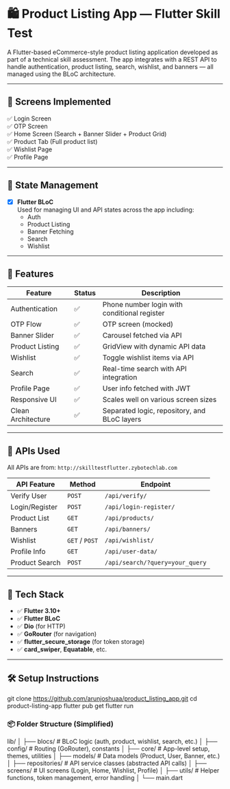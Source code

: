 # 🛍️ Product Listing App — Flutter Skill Test

A Flutter-based eCommerce-style product listing application developed as part of a technical skill assessment. The app integrates with a REST API to handle authentication, product listing, search, wishlist, and banners — all managed using the BLoC architecture.

---

## 📱 Screens Implemented

✅ Login Screen  
✅ OTP Screen  
✅ Home Screen (Search + Banner Slider + Product Grid)  
✅ Product Tab (Full product list)  
✅ Wishlist Page  
✅ Profile Page  

---

## 🧠 State Management

- [x] **Flutter BLoC**  
Used for managing UI and API states across the app including:
  - Auth
  - Product Listing
  - Banner Fetching
  - Search
  - Wishlist

---

## 🚀 Features

| Feature              | Status | Description |
|----------------------|--------|-------------|
| Authentication       | ✅     | Phone number login with conditional register |
| OTP Flow             | ✅     | OTP screen (mocked) |
| Banner Slider        | ✅     | Carousel fetched via API |
| Product Listing      | ✅     | GridView with dynamic API data |
| Wishlist             | ✅     | Toggle wishlist items via API |
| Search               | ✅     | Real-time search with API integration |
| Profile Page         | ✅     | User info fetched with JWT |
| Responsive UI        | ✅     | Scales well on various screen sizes |
| Clean Architecture   | ✅     | Separated logic, repository, and BLoC layers |

---

## 🔗 APIs Used

All APIs are from: `http://skilltestflutter.zybotechlab.com`

| API Feature   | Method | Endpoint |
|---------------|--------|----------|
| Verify User   | `POST` | `/api/verify/` |
| Login/Register| `POST` | `/api/login-register/` |
| Product List  | `GET`  | `/api/products/` |
| Banners       | `GET`  | `/api/banners/` |
| Wishlist      | `GET` / `POST` | `/api/wishlist/` |
| Profile Info  | `GET`  | `/api/user-data/` |
| Product Search| `POST` | `/api/search/?query=your_query` |

---

## 🧪 Tech Stack

- ✅ **Flutter 3.10+**
- ✅ **Flutter BLoC**
- ✅ **Dio** (for HTTP)
- ✅ **GoRouter** (for navigation)
- ✅ **flutter_secure_storage** (for token storage)
- ✅ **card_swiper**, **Equatable**, etc.

---

## 🛠️ Setup Instructions


git clone https://github.com/arunjoshuaa/product_listing_app.git
cd product-listing-app
flutter pub get
flutter run

### 📦 Folder Structure (Simplified)

lib/
│
├── blocs/ # BLoC logic (auth, product, wishlist, search, etc.)
│
├── config/ # Routing (GoRouter), constants
│
├── core/ # App-level setup, themes, utilities
│
├── models/ # Data models (Product, User, Banner, etc.)
│
├── repositories/ # API service classes (abstracted API calls)
│
├── screens/ # UI screens (Login, Home, Wishlist, Profile)
│
├── utils/ # Helper functions, token management, error handling
│
└── main.dart

